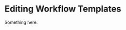 [title]: # (Editing Workflow Templates)
[tags]: # (XXX)
[priority]: # (5468)
# Editing Workflow Templates
Something here.
